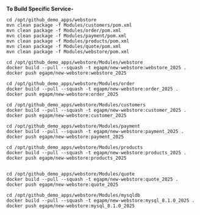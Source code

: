 **To Build Specific Service-**
	
	cd /opt/github_demo_apps/webstore
	mvn clean package -f Modules/customers/pom.xml 
	mvn clean package -f Modules/order/pom.xml 
	mvn clean package -f Modules/payment/pom.xml 
	mvn clean package -f Modules/products/pom.xml 
	mvn clean package -f Modules/quote/pom.xml 
	mvn clean package -f Modules/webstore/pom.xml 

	cd /opt/github_demo_apps/webstore/Modules/webstore
	docker build --pull --squash -t egapm/new-webstore:webstore_2025 .
	docker push egapm/new-webstore:webstore_2025

	cd /opt/github_demo_apps/webstore/Modules/order
	docker build --pull --squash -t egapm/new-webstore:order_2025 .
	docker push egapm/new-webstore:order_2025

	cd /opt/github_demo_apps/webstore/Modules/customers
	docker build --pull --squash -t egapm/new-webstore:customer_2025 .
	docker push egapm/new-webstore:customer_2025

	cd /opt/github_demo_apps/webstore/Modules/payment
	docker build --pull --squash -t egapm/new-webstore:payment_2025 .
	docker push egapm/new-webstore:payment_2025

	cd /opt/github_demo_apps/webstore/Modules/products
	docker build --pull --squash -t egapm/new-webstore:products_2025 .
	docker push egapm/new-webstore:products_2025


	cd /opt/github_demo_apps/webstore/Modules/quote
	docker build --pull --squash -t egapm/new-webstore:quote_2025 .
	docker push egapm/new-webstore:quote_2025

	cd /opt/github_demo_apps/webstore/Modules/mysqldb
	docker build --pull --squash -t egapm/new-webstore:mysql_8.1.0_2025 .
	docker push egapm/new-webstore:mysql_8.1.0_2025

		

